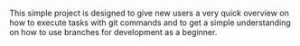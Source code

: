 This simple project is designed to give new users a very quick overview on how to execute tasks with git commands and to get a simple understanding on how to use branches for development as a beginner.